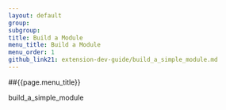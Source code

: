 ```yaml
---
layout: default
group: 
subgroup: 
title: Build a Module
menu_title: Build a Module
menu_order: 1
github_link21: extension-dev-guide/build_a_simple_module.md
---
```


##{{page.menu_title}}


build_a_simple_module